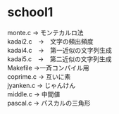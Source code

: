 # school1

monte.c → モンテカルロ法  
kadai2.c　→　文字の頻出頻度  
kadai4.c　→　第一近似の文字列生成  
kadai5.c　→　第二近似の文字列生成  
Makefile  →一斉コンパイル用  
coprime.c → 互いに素  
jyanken.c → じゃんけん  
middle.c → 中間値  
pascal.c → パスカルの三角形  


